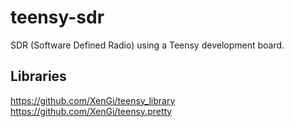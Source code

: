 # teensy-sdr
SDR (Software Defined Radio) using a Teensy development board.

## Libraries
https://github.com/XenGi/teensy_library
https://github.com/XenGi/teensy.pretty